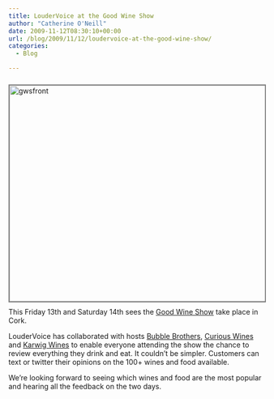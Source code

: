 ```yaml
---
title: LouderVoice at the Good Wine Show
author: "Catherine O'Neill"
date: 2009-11-12T08:30:10+00:00
url: /blog/2009/11/12/loudervoice-at-the-good-wine-show/
categories:
  - Blog

---
```

<p style="text-align: left;">
  <a href="http://goodwineshow.com/"><img class="aligncenter size-large wp-image-573" style="border: 2px solid gray; margin-top: 10px; margin-bottom: 10px;" title="gwsfront" src="http://www.loudervoice.com/wp-content/uploads/2009/11/12/loudervoice-at-the-good-wine-show/gwsfront-1024x788.jpg" alt="gwsfront" width="553" height="426" srcset="http://127.0.0.1.nip.io/wp-content/uploads/2009/11/12/loudervoice-at-the-good-wine-show/gwsfront-1024x788.jpg 1024w, http://127.0.0.1.nip.io/wp-content/uploads/2009/11/12/loudervoice-at-the-good-wine-show/gwsfront-300x231.jpg 300w, http://127.0.0.1.nip.io/wp-content/uploads/2009/11/12/loudervoice-at-the-good-wine-show/gwsfront.jpg 1066w" sizes="(max-width: 553px) 100vw, 553px" /></a>This Friday 13th and Saturday 14th sees the <a href="http://goodwineshow.com/" target="_blank">Good Wine Show</a> take place in Cork.
</p>

<p style="text-align: left;">
  LouderVoice has collaborated with hosts <a href="http://bubblebrothers.com" target="_blank">Bubble Brothers</a>, <a href="http://curiouswines.ie" target="_blank">Curious Wines </a>and <a href="http://karwigwines.ie">Karwig Wines</a> to enable everyone attending the show the chance to review everything they drink and eat. It couldn&#8217;t be simpler. Customers can text or twitter their opinions on the 100+ wines and food available.
</p>

<p style="text-align: left;">
  We&#8217;re looking forward to seeing which wines and food are the most popular and hearing all the feedback on the two days.
</p>

<p style="text-align: left;">